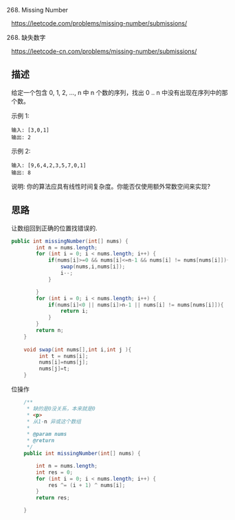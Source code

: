 268. Missing Number

<https://leetcode.com/problems/missing-number/submissions/>

268. 缺失数字

<https://leetcode-cn.com/problems/missing-number/submissions/>

## 描述

给定一个包含 0, 1, 2, ..., n 中 n 个数的序列，找出 0 .. n 中没有出现在序列中的那个数。

示例 1:
``````
输入: [3,0,1]
输出: 2
``````
示例 2:
```````
输入: [9,6,4,2,3,5,7,0,1]
输出: 8
```````
说明:
你的算法应具有线性时间复杂度。你能否仅使用额外常数空间来实现?

## 思路
让数组回到正确的位置找错误的.

```java
public int missingNumber(int[] nums) {
        int n = nums.length;
        for (int i = 0; i < nums.length; i++) {
            if(nums[i]>=0 && nums[i]<=n-1 && nums[i] != nums[nums[i]]){
                swap(nums,i,nums[i]);
                i--;
            }

        }
        for (int i = 0; i < nums.length; i++) {
            if(nums[i]<0 || nums[i]>n-1 || nums[i] != nums[nums[i]]){
                return i;
            }
        }
        return n;
    }
    
    void swap(int nums[],int i,int j ){
         int t = nums[i];
         nums[i]=nums[j];
         nums[j]=t;
    }

```

位操作
```java
    /**
     * 缺的是0没关系，本来就是0
     * <p>
     * 从1-n 异或这个数组
     *
     * @param nums
     * @return
     */
    public int missingNumber(int[] nums) {

        int n = nums.length;
        int res = 0;
        for (int i = 0; i < nums.length; i++) {
            res ^= (i + 1) ^ nums[i];
        }
        return res;

    }
```

